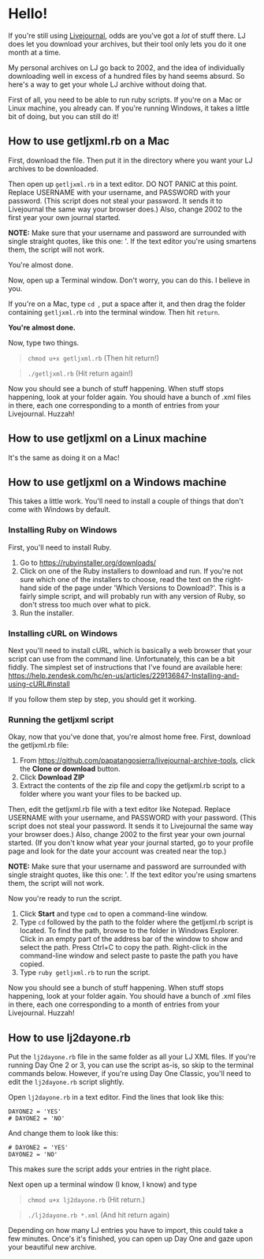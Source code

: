 # Hello!

If you're still using [Livejournal][lj], odds are you've got a _lot_ of stuff there. LJ does let you download your archives, but their tool only lets you do it one month at a time.

My personal archives on LJ go back to 2002, and the idea of individually downloading well in excess of a hundred files by hand seems absurd. So here's a way to get your whole LJ archive without doing that.

First of all, you need to be able to run ruby scripts. If you're on a Mac or Linux machine, you already can. If you're running Windows, it takes a little bit of doing, but you can still do it!

## How to use getljxml.rb on a Mac

First, download the file. Then put it in the directory where you want your LJ archives to be downloaded.

Then open up `getljxml.rb` in a text editor. DO NOT PANIC at this point. Replace USERNAME with your username, and PASSWORD with your password. (This script does not steal your password. It sends it to Livejournal the same way your browser does.) Also, change 2002 to the first year your own journal started.

**NOTE:** Make sure that your username and password are surrounded with single straight quotes, like this one: '. If the text editor you're using smartens them, the script will not work. 

You're almost done.

Now, open up a Terminal window. Don't worry, you can do this. I believe in you.

If you're on a Mac, type `cd `, put a space after it, and then drag the folder containing `getljxml.rb` into the terminal window. Then hit `return`.

**You're almost done.**

Now, type two things.

> `chmod u+x getljxml.rb` (Then hit return!)

> `./getljxml.rb` (Hit return again!)

Now you should see a bunch of stuff happening. When stuff stops happening, look at your folder again. You should have a bunch of .xml files in there, each one corresponding to a month of entries from your Livejournal. Huzzah!

## How to use getljxml on a Linux machine

It's the same as doing it on a Mac! 

## How to use getljxml on a Windows machine

This takes a little work. You'll need to install a couple of things that don't come with Windows by default. 

### Installing Ruby on Windows
First, you'll need to install Ruby. 

1. Go to https://rubyinstaller.org/downloads/
2. Click on one of the Ruby installers to download and run. 
	If you're not sure which one of the installers to choose, read the text on the right-hand side of the page under 'Which Versions to Download?'. This is a fairly simple script, and will probably run with any version of Ruby, so don't stress too much over what to pick. 
3. Run the installer. 

### Installing cURL on Windows
Next you'll need to install cURL, which is basically a web browser that your script can use from the command line. Unfortunately, this can be a bit fiddly. The simplest set of instructions that I've found are available here: https://help.zendesk.com/hc/en-us/articles/229136847-Installing-and-using-cURL#install

If you follow them step by step, you should get it working. 

### Running the getljxml script
Okay, now that you've done that, you're almost home free. 
First, download the getljxml.rb file:

1. From https://github.com/papatangosierra/livejournal-archive-tools, click the **Clone or download** button. 
2. Click **Download ZIP**
3. Extract the contents of the zip file and copy the getljxml.rb script to a folder where you want your files to be backed up. 

Then, edit the getljxml.rb file with a text editor like Notepad. Replace USERNAME with your username, and PASSWORD with your password. (This script does not steal your password. It sends it to Livejournal the same way your browser does.) Also, change 2002 to the first year your own journal started. (If you don't know what year your journal started, go to your profile page and look for the date your account was created near the top.) 

**NOTE:** Make sure that your username and password are surrounded with single straight quotes, like this one: '. If the text editor you're using smartens them, the script will not work. 

Now you're ready to run the script. 

1. Click **Start** and type `cmd` to open a command-line window. 
2. Type `cd` followed by the path to the folder where the getljxml.rb script is located. 
	To find the path, browse to the folder in Windows Explorer. Click in an empty part of the address bar of the window to show  and select the path. Press Ctrl+C to copy the path. Right-click in the command-line window and select paste to paste the path you have copied. 
3. Type `ruby getljxml.rb` to run the script. 

Now you should see a bunch of stuff happening. When stuff stops happening, look at your folder again. You should have a bunch of .xml files in there, each one corresponding to a month of entries from your Livejournal. Huzzah!

## How to use lj2dayone.rb

Put the `lj2dayone.rb` file in the same folder as all your LJ XML files. If you're running Day One 2 or 3, you can use the script as-is, so skip to the terminal commands below. However, if you're using Day One Classic, you'll need to edit the `lj2dayone.rb` script slightly. 

Open `lj2dayone.rb` in a text editor. Find the lines that look like this:

	DAYONE2 = 'YES'
	# DAYONE2 = 'NO'

And change them to look like this:

	# DAYONE2 = 'YES'
	DAYONE2 = 'NO'

This makes sure the script adds your entries in the right place.

Next open up a terminal window (I know, I know) and type

> `chmod u+x lj2dayone.rb` (Hit return.)

> `./lj2dayone.rb *.xml` (And hit return again)

Depending on how many LJ entries you have to import, this could take a few minutes. Once's it's finished, you can open up Day One and gaze upon your beautiful new archive.


[lj]: http://www.livejournal.com
